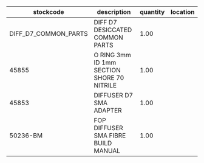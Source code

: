 |stockcode|description|quantity|location|
|---------|-----------|--------|--------|
|DIFF_D7_COMMON_PARTS|DIFF D7 DESICCATED COMMON PARTS|1.00| |
|45855|O RING 3mm ID 1mm SECTION SHORE 70 NITRILE|1.00||
|45853|DIFFUSER D7 SMA ADAPTER|1.00||
|50236-BM|FOP DIFFUSER SMA FIBRE BUILD MANUAL|1.00||
